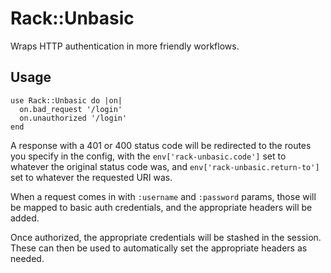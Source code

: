 # Rack::Unbasic

Wraps HTTP authentication in more friendly workflows.

## Usage

    use Rack::Unbasic do |on|
      on.bad_request '/login'
      on.unauthorized '/login'
    end

A response with a 401 or 400 status code will be redirected to the routes you
specify in the config, with the `env['rack-unbasic.code']` set to whatever the
original status code was, and `env['rack-unbasic.return-to']` set to whatever
the requested URI was.

When a request comes in with `:username` and `:password` params, those will be
mapped to basic auth credentials, and the appropriate headers will be added.

Once authorized, the appropriate credentials will be stashed in the session. These
can then be used to automatically set the appropriate headers as needed.